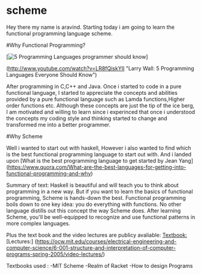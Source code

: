 # scheme
Hey there my name is aravind.
Starting today i am going to learn the functional programming language scheme.

#Why Functional Programming?






[![5 Programming Languages programmer should know](http://img.youtube.com/vi/LR8fQiskYII/0.jpg)]

(http://www.youtube.com/watch?v=LR8fQiskYII "Larry Wall: 5 Programming Languages Everyone Should Know")

After programming in C,C++ and Java.
Once i started to code in a pure functional language, 
I started to appreciate the concepts and abilities provided by a pure functional language such as Lamda functions,Higher order functions etc.
Although these concepts are just the tip of the ice berg, I am motivated and willing to learn since i experinced that once i understood the concepts my coding style and thinking started to change and transformed me into a better programmer.

#Why Scheme

Well i wanted to start out with haskell,
However i also wanted to find which is the best functional programming language to start out with.
And i landed upon 
[What is the best programming language to get started by Jean Yang]
(https://www.quora.com/What-are-the-best-languages-for-getting-into-functional-programming-and-why)

Summary of text:
Haskell is beautiful and will teach you to think about programming in a new way.
But if you want to learn the basics of functional programming, Scheme is hands-down the best.
Functional programming boils down to one key idea: you do everything with functions. 
No other language distills out this concept the way Scheme does. 
After learning Scheme, you'll be well-equipped to recognize and use functional patterns in more complex languages. 


Plus the text book and the video lectures are publicy avaliable:
[Textbook:](https://mitpress.mit.edu/sicp/full-text/book/book.html)
[Lectures:]
(https://ocw.mit.edu/courses/electrical-engineering-and-computer-science/6-001-structure-and-interpretation-of-computer-programs-spring-2005/video-lectures/)

Textbooks used :
-MIT Scheme
-Realm of Racket
-How to design Programs

